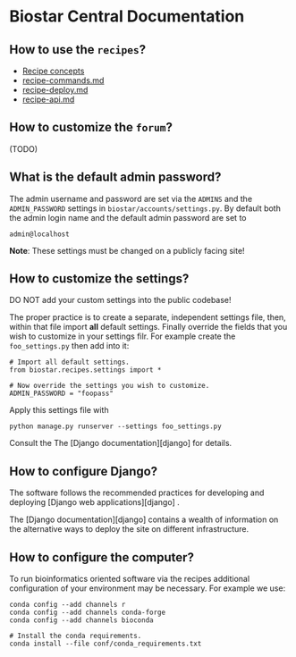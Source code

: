 # Biostar Central Documentation

## How to use the `recipes`?

* [Recipe concepts](../recipes/docs/recipe-concepts.md)
* [recipe-commands.md](../recipes/docs/recipe-commands.md)
* [recipe-deploy.md](../recipes/docs/recipe-deploy.md)
* [recipe-api.md](../recipes/docs/recipe-api.md)

## How to customize the `forum`?

(TODO)

## What is the default admin password?

The admin username and password are set via the `ADMINS` and the `ADMIN_PASSWORD` settings in `biostar/accounts/settings.py`. By default both the admin login name and the default admin password are set to

    admin@localhost

**Note**: These settings must be changed on a publicly facing site!

## How to customize the settings?

DO NOT add your custom settings into the public codebase!

The proper practice is to create a separate, independent settings file, then, within that file import **all** default settings. Finally override the fields that you wish to customize in your settings filr. For example
create the `foo_settings.py` then add into it:

    # Import all default settings.
    from biostar.recipes.settings import *

    # Now override the settings you wish to customize.
    ADMIN_PASSWORD = "foopass"

Apply this settings file with

    python manage.py runserver --settings foo_settings.py

Consult the The [Django documentation][django] for details.

## How to configure Django?

The software follows the recommended practices for developing and deploying [Django web applications][django] .

The [Django documentation][django] contains a wealth of information on the alternative ways to deploy the site on different infrastructure.

## How to configure the computer?

To run bioinformatics oriented software via the recipes additional configuration of your environment may be necessary. For example we use:

    conda config --add channels r
    conda config --add channels conda-forge
    conda config --add channels bioconda

    # Install the conda requirements.
    conda install --file conf/conda_requirements.txt

